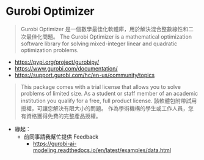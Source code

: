 # Gurobi Optimizer

> Gurobi Optimizer 是一個數學最佳化軟體庫，用於解決混合整數線性和二次最佳化問題。
> The Gurobi Optimizer is a mathematical optimization software library for solving mixed-integer linear and quadratic optimization problems.

- https://pypi.org/project/gurobipy/
- https://www.gurobi.com/documentation/
- https://support.gurobi.com/hc/en-us/community/topics

> This package comes with a trial license that allows you to solve problems of limited size. 
  As a student or staff member of an academic institution you qualify for a free, full product license.
> 該軟體包附帶試用授權，可讓您解決有限大小的問題。
  作為學術機構的學生或工作人員，您有資格獲得免費的完整產品授權。

- 緣起：
  - 前同事請我幫忙提供 Feedback
    - https://gurobi-ai-modeling.readthedocs.io/en/latest/examples/data.html
